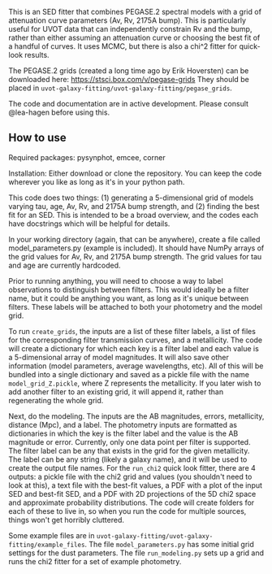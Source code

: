 This is an SED fitter that combines PEGASE.2 spectral models with a grid of attenuation curve parameters (Av, Rv, 2175A bump).  This is particularly useful for UVOT data that can independently constrain Rv and the bump, rather than either assuming an attenuation curve or choosing the best fit of a handful of curves.  It uses MCMC, but there is also a chi^2 fitter for quick-look results.

The PEGASE.2 grids (created a long time ago by Erik Hoversten) can be downloaded here:
<https://stsci.box.com/v/pegase-grids>
They should be placed in ``uvot-galaxy-fitting/uvot-galaxy-fitting/pegase_grids``.

The code and documentation are in active development.  Please consult @lea-hagen before using this.


How to use
----------

Required packages: pysynphot, emcee, corner

Installation: Either download or clone the repository.  You can keep the code wherever you like as long as it's in your python path.

This code does two things: (1) generating a 5-dimensional grid of models varying tau, age, Av, Rv, and 2175A bump strength, and (2) finding the best fit for an SED.  This is intended to be a broad overview, and the codes each have docstrings which will be helpful for details.

In your working directory (again, that can be anywhere), create a file called model_parameters.py (example is included).  It should have NumPy arrays of the grid values for Av, Rv, and 2175A bump strength.  The grid values for tau and age are currently hardcoded.

Prior to running anything, you will need to choose a way to label observations to distinguish between filters.  This would ideally be a filter name, but it could be anything you want, as long as it's unique between filters.  These labels will be attached to both your photometry and the model grid.

To run ``create_grids``, the inputs are a list of these filter labels, a list of files for the corresponding filter transmission curves, and a metallicity.  The code will create a dictionary for which each key is a filter label and each value is a 5-dimensional array of model magnitudes.  It will also save other information (model parameters, average wavelengths, etc).  All of this will be bundled into a single dictionary and saved as a pickle file with the name ``model_grid_Z.pickle``, where Z represents the metallicity.  If you later wish to add another filter to an existing grid, it will append it, rather than regenerating the whole grid.

Next, do the modeling.  The inputs are the AB magnitudes, errors, metallicity, distance (Mpc), and a label.  The photometry inputs are formatted as dictionaries in which the key is the filter label and the value is the AB magnitude or error.  Currently, only one data point per filter is supported.  The filter label can be any that exists in the grid for the given metallicity.  The label can be any string (likely a galaxy name), and it will be used to create the output file names.  For the ``run_chi2`` quick look fitter, there are 4 outputs: a pickle file with the chi2 grid and values (you shouldn't need to look at this), a text file with the best-fit values, a PDF with a plot of the input SED and best-fit SED, and a PDF with 2D projections of the 5D chi2 space and approximate probability distributions.  The code will create folders for each of these to live in, so when you run the code for multiple sources, things won't get horribly cluttered.

Some example files are in ``uvot-galaxy-fitting/uvot-galaxy-fitting/example_files``.  The file ``model_parameters.py`` has some initial grid settings for the dust parameters.  The file ``run_modeling.py`` sets up a grid and runs the chi2 fitter for a set of example photometry.
